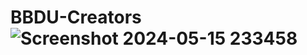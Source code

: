 # BBDU-Creators![Screenshot 2024-05-15 233458](https://github.com/akhand01072004/BBDU-Creators/assets/139460352/b7af2b5c-a235-4214-95ca-d4295265bebd)
